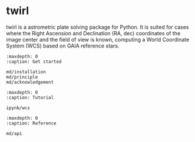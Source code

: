 # twirl

twirl is a astrometric plate solving package for Python. It is suited for cases where the Right Ascension and Declination (RA, dec) coordinates of the image center and the field of view is known, computing a World Coordinate System (WCS) based on GAIA reference stars.

```{toctree}
:maxdepth: 0
:caption: Get started

md/installation
md/principle
md/acknowledgement
```

```{toctree}
:maxdepth: 0
:caption: Tutorial

ipynb/wcs
```


```{toctree}
:maxdepth: 0
:caption: Reference

md/api
```